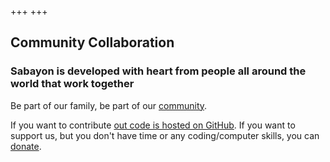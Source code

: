 +++
+++

## Community Collaboration

### Sabayon is developed with heart from people all around the world that work together

Be part of our family, be part of our [community](https://forum.sabayon.org).

If you want to contribute
[out code is hosted on GitHub](https://github.com/Sabayon/).
If you want to support us,
but you don't have time or any coding/computer skills, you can
[donate](/participate/donate/).
